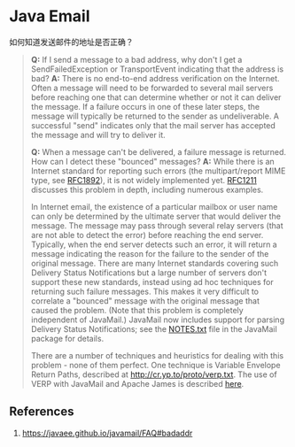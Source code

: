 # Java Email

如何知道发送邮件的地址是否正确？

> **Q:** If I send a message to a bad address, why don't I get a SendFailedException or TransportEvent indicating that the address is bad?
> **A:** There is no end-to-end address verification on the Internet. Often a message will need to be forwarded to several mail servers before reaching one that can determine whether or not it can deliver the message. If a failure occurs in one of these later steps, the message will typically be returned to the sender as undeliverable. A successful "send" indicates only that the mail server has accepted the message and will try to deliver it.
>
> **Q:** When a message can't be delivered, a failure message is returned. How can I detect these "bounced" messages?
> **A:** While there is an Internet standard for reporting such errors (the multipart/report MIME type, see [RFC1892](http://www.imc.org/rfc1892)), it is not widely implemented yet. [RFC1211](http://www.imc.org/rfc1211) discusses this problem in depth, including numerous examples.
>
> In Internet email, the existence of a particular mailbox or user name can only be determined by the ultimate server that would deliver the message. The message may pass through several relay servers (that are not able to detect the error) before reaching the end server. Typically, when the end server detects such an error, it will return a message indicating the reason for the failure to the sender of the original message. There are many Internet standards covering such Delivery Status Notifications but a large number of servers don't support these new standards, instead using ad hoc techniques for returning such failure messages. This makes it very difficult to correlate a "bounced" message with the original message that caused the problem. (Note that this problem is completely independent of JavaMail.) JavaMail now includes support for parsing Delivery Status Notifications; see the [NOTES.txt](https://javaee.github.io/javamail/docs/NOTES.txt) file in the JavaMail package for details.
>
> There are a number of techniques and heuristics for dealing with this problem - none of them perfect. One technique is Variable Envelope Return Paths, described at http://cr.yp.to/proto/verp.txt. The use of VERP with JavaMail and Apache James is described [here](http://cephas.net/blog/2006/06/09/using-apache-james-and-javamail-to-implement-variable-envelope-return-paths/).



## References

1. https://javaee.github.io/javamail/FAQ#badaddr
